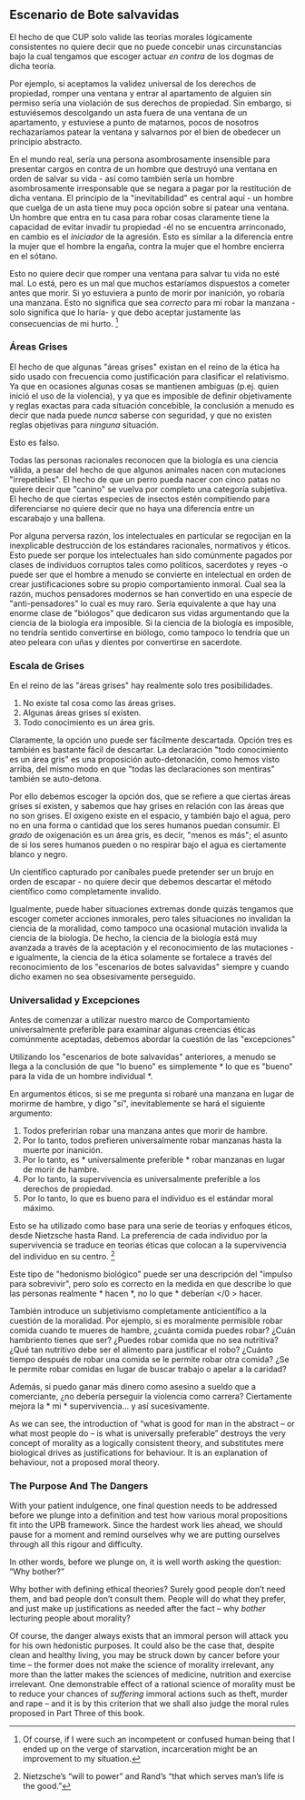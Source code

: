 ## Escenario de Bote salvavidas

El hecho de que CUP solo valide las teorías morales lógicamente consistentes no quiere decir que no puede concebir unas circunstancias bajo la cual tengamos que escoger actuar *en contra* de los dogmas de dicha teoría.

Por ejemplo, si aceptamos la validez universal de los derechos de propiedad, romper una ventana y entrar al apartamento de alguien sin permiso sería una violación de sus derechos de propiedad. Sin embargo, si estuviésemos descolgando un asta fuera de una ventana de un apartamento, y estuviese a punto de matarnos, pocos de nosotros rechazaríamos patear la ventana y salvarnos por el bien de obedecer un principio abstracto.

En el mundo real, sería una persona asombrosamente insensible para presentar cargos en contra de un hombre que destruyó una ventana en orden de salvar su vida - así como también sería un hombre asombrosamente irresponsable que se negara a pagar por la restitución de dicha ventana. El principio de la "inevitabilidad" es central aquí - un hombre que cuelga de un asta tiene muy poca opción sobre si patear una ventana. Un hombre que entra en tu casa para robar cosas claramente tiene la capacidad de evitar invadir tu propiedad -él no se encuentra arrinconado, en cambio es el *iniciador* de la agresión. Esto es similar a la diferencia entre la mujer que el hombre la engaña, contra la mujer que el hombre encierra en el sótano.

Esto no quiere decir que romper una ventana para salvar tu vida no esté mal. Lo está, pero es un mal que muchos estaríamos dispuestos a cometer antes que morir. Si yo estuviera a punto de morir por inanición, yo robaría una manzana. Esto no significa que sea *correcto* para mí robar la manzana -solo significa que lo haría- y que debo aceptar justamente las consecuencias de mi hurto. [^10]

### Áreas Grises

El hecho de que algunas "áreas grises" existan en el reino de la ética ha sido usado con frecuencia como justificación para clasificar el relativismo. Ya que en ocasiones algunas cosas se mantienen ambiguas (p.ej. quien inició el uso de la violencia), y ya que es imposible de definir objetivamente y reglas exactas para cada situación concebible, la conclusión a menudo es decir que nada puede *nunca* saberse con seguridad, y que no existen reglas objetivas para *ninguna* situación.

Esto es falso.

Todas las personas racionales reconocen que la biología es una ciencia válida, a pesar del hecho de que algunos animales nacen con mutaciones "irrepetibles". El hecho de que un perro pueda nacer con cinco patas no quiere decir que "canino" se vuelva por completo una categoría subjetiva. El hecho de que ciertas especies de insectos estén compitiendo para diferenciarse no quiere decir que no haya una diferencia entre un escarabajo y una ballena.

Por alguna perversa razón, los intelectuales en particular se regocijan en la inexplicable destrucción de los estándares racionales, normativos y éticos. Esto puede ser porque los intelectuales han sido comúnmente pagados por clases de individuos corruptos tales como políticos, sacerdotes y reyes -o puede ser que el hombre a menudo se convierte en intelectual en orden de crear justificaciones sobre su propio comportamiento inmoral. Cual sea la razón, muchos pensadores modernos se han convertido en una especie de "anti-pensadores" lo cual es muy raro. Sería equivalente a que hay una enorme clase de "biólogos" que dedicaron sus vidas argumentando que la ciencia de la biología era imposible. Si la ciencia de la biología es imposible, no tendría sentido convertirse en biólogo, como tampoco lo tendría que un ateo peleara con uñas y dientes por convertirse en sacerdote.

### Escala de Grises

En el reino de las "áreas grises" hay realmente solo tres posibilidades.

1. No existe tal cosa como las áreas grises.
2. Algunas áreas grises sí existen.
3. Todo conocimiento es un área gris.

Claramente, la opción uno puede ser fácilmente descartada. Opción tres es también es bastante fácil de descartar. La declaración "todo conocimiento es un área gris" es una proposición auto-detonación, como hemos visto arriba, del mismo modo en que "todas las declaraciones son mentiras" también se auto-detona.

Por ello debemos escoger la opción dos, que se refiere a que ciertas áreas grises sí existen, y sabemos que hay grises en relación con las áreas que no son grises. El oxigeno existe en el espacio, y también bajo el agua, pero no en una forma o cantidad que los seres humanos puedan consumir. El *grado* de oxigenación es un área gris, es decir, "menos es más"; el asunto de si los seres humanos pueden o no respirar bajo el agua es ciertamente blanco y negro.

Un científico capturado por caníbales puede pretender ser un brujo en orden de escapar - no quiere decir que debemos descartar el método científico como completamente invalido.

Igualmente, puede haber situaciones extremas donde quizás tengamos que escoger cometer acciones inmorales, pero tales situaciones no invalidan la ciencia de la moralidad, como tampoco una ocasional mutación invalida la ciencia de la biología. De hecho, la ciencia de la biología está muy avanzada a través de la aceptación y el reconocimiento de las mutaciones -e igualmente, la ciencia de la ética solamente se fortalece a través del reconocimiento de los "escenarios de botes salvavidas" siempre y cuando dicho examen no sea obsesivamente perseguido.

### Universalidad y Excepciones

Antes de comenzar a utilizar nuestro marco de Comportamiento universalmente preferible para examinar algunas creencias éticas comúnmente aceptadas, debemos abordar la cuestión de las "excepciones"

Utilizando los "escenarios de bote salvavidas" anteriores, a menudo se llega a la conclusión de que "lo bueno" es simplemente * lo que es "bueno" para la vida de un hombre individual *.

En argumentos éticos, si se me pregunta si robaré una manzana en lugar de morirme de hambre, y digo "sí", inevitablemente se hará el siguiente argumento:

1. Todos preferirían robar una manzana antes que morir de hambre.
2. Por lo tanto, todos prefieren universalmente robar manzanas hasta la muerte por inanición.
3. Por lo tanto, es * universalmente preferible * robar manzanas en lugar de morir de hambre.
4. Por lo tanto, la supervivencia es universalmente preferible a los derechos de propiedad.
5. Por lo tanto, lo que es bueno para el individuo es el estándar moral máximo.

Esto se ha utilizado como base para una serie de teorías y enfoques éticos, desde Nietzsche hasta Rand. La preferencia de cada individuo por la supervivencia se traduce en teorías éticas que colocan a la supervivencia del individuo en su centro. [^11]

Este tipo de "hedonismo biológico" puede ser una descripción del "impulso para sobrevivir", pero solo es correcto en la medida en que describe lo que las personas realmente * hacen *, no lo que * deberían </0 > hacer.</p> 

También introduce un subjetivismo completamente anticientífico a la cuestión de la moralidad. Por ejemplo, si es moralmente permisible robar comida cuando te mueres de hambre, ¿cuánta comida puedes robar? ¿Cuán hambriento tienes que ser? ¿Puedes robar comida que no sea nutritiva? ¿Qué tan nutritivo debe ser el alimento para justificar el robo? ¿Cuánto tiempo después de robar una comida se le permite robar otra comida? ¿Se le permite robar comidas en lugar de buscar trabajo o apelar a la caridad?

Además, si puedo ganar más dinero como asesino a sueldo que a comerciante, ¿no debería perseguir la violencia como carrera? Ciertamente mejora la * mi * supervivencia... y así sucesivamente.

As we can see, the introduction of “what is good for man in the abstract – or what most people do – is what is universally preferable” destroys the very concept of morality as a logically consistent theory, and substitutes mere biological drives as justifications for behaviour. It is an explanation of behaviour, not a proposed moral theory.

### The Purpose And The Dangers

With your patient indulgence, one final question needs to be addressed before we plunge into a definition and test how various moral propositions fit into the UPB framework. Since the hardest work lies ahead, we should pause for a moment and remind ourselves why we are putting ourselves through all this rigour and difficulty.

In other words, before we plunge on, it is well worth asking the question: “Why bother?”

Why bother with defining ethical theories? Surely good people don’t need them, and bad people don’t consult them. People will do what they prefer, and just make up justifications as needed after the fact – why *bother* lecturing people about morality?

Of course, the danger always exists that an immoral person will attack you for his own hedonistic purposes. It could also be the case that, despite clean and healthy living, you may be struck down by cancer before your time – the former does not make the science of morality irrelevant, any more than the latter makes the sciences of medicine, nutrition and exercise irrelevant. One demonstrable effect of a rational science of morality must be to reduce your chances of *suffering* immoral actions such as theft, murder and rape – and it is by this criterion that we shall also judge the moral rules proposed in Part Three of this book.

[^10]: Of course, if I were such an incompetent or confused human being that I ended up on the verge of starvation, incarceration might be an improvement to my situation.

[^11]: Nietzsche’s “will to power” and Rand’s “that which serves man’s life is the good.”
